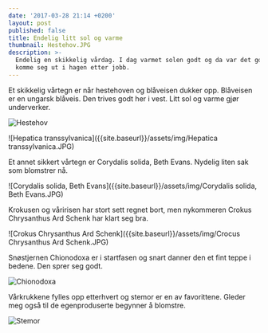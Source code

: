 ```yaml
---
date: '2017-03-28 21:14 +0200'
layout: post
published: false
title: Endelig litt sol og varme
thumbnail: Hestehov.JPG
description: >-
  Endelig en skikkelig vårdag. I dag varmet solen godt og da var det godt å
  komme seg ut i hagen etter jobb.
---
```


Et skikkelig vårtegn er når hestehoven og blåveisen dukker opp. Blåveisen er en ungarsk blåveis. Den trives godt her i vest. Litt sol og varme gjør underverker. 

![Hestehov]({{site.baseurl}}/assets/img/Hestehov.JPG)

![Hepatica transsylvanica]({{site.baseurl}}/assets/img/Hepatica transsylvanica.JPG)

<!--more-->

Et annet sikkert vårtegn er Corydalis solida, Beth Evans. Nydelig liten sak som blomstrer nå. 

![Corydalis solida, Beth Evans]({{site.baseurl}}/assets/img/Corydalis solida, Beth Evans.JPG)

Krokusen og våririsen har stort sett regnet bort, men nykommeren Crokus Chrysanthus Ard Schenk har klart seg bra.  

![Crokus Chrysanthus Ard Schenk]({{site.baseurl}}/assets/img/Crocus Chrysanthus Ard Schenk.JPG)

Snøstjernen Chionodoxa er i startfasen og snart danner den et fint teppe i bedene. Den sprer seg godt.

![Chionodoxa]({{site.baseurl}}/assets/img/Chionodoxa.JPG)

Vårkrukkene fylles opp etterhvert og stemor er en av favorittene. Gleder meg også til de egenproduserte begynner å blomstre. 

![Stemor]({{site.baseurl}}/assets/img/Stemor.JPG)



